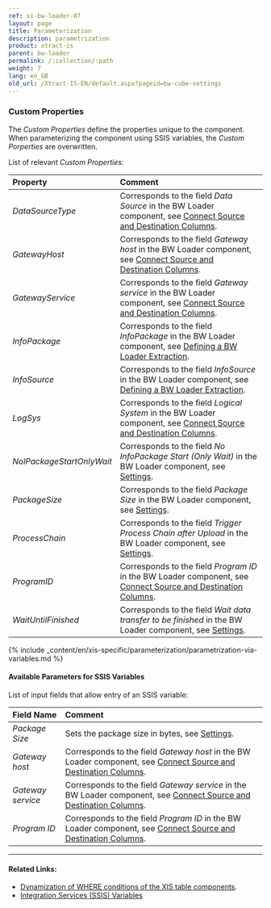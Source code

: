 ```yaml
---
ref: xi-bw-loader-07
layout: page
title: Parameterization
description: parametrization
product: xtract-is
parent: bw-loader
permalink: /:collection/:path
weight: 7
lang: en_GB
old_url: /Xtract-IS-EN/default.aspx?pageid=bw-cube-settings
---
```


### Custom Properties

The *Custom Properties* define the properties unique to the component.
When parameterizing the component using SSIS variables, the *Custom Porperties* are overwritten.

List of relevant *Custom Properties*:

|Property |Comment|
|:----|:----|
| *DataSourceType* | Corresponds to the field *Data Source* in the BW Loader component, see [Connect Source and Destination Columns](./connect-source-and-destination-column). |
| *GatewayHost* | Corresponds to the field *Gateway host* in the BW Loader component, see [Connect Source and Destination Columns](./connect-source-and-destination-column).|
| *GatewayService* | Corresponds to the field *Gateway service* in the BW Loader component, see [Connect Source and Destination Columns](./connect-source-and-destination-column).|
| *InfoPackage* | Corresponds to the field *InfoPackage* in the BW Loader component, see [Defining a BW Loader Extraction](./lookup-info-packages).|
| *InfoSource* | Corresponds to the field *InfoSource* in the BW Loader component, see [Defining a BW Loader Extraction](./lookup-info-packages).|
| *LogSys* | Corresponds to the field *Logical System* in the BW Loader component, see [Connect Source and Destination Columns](./connect-source-and-destination-column).|
| *NolPackageStartOnlyWait* | Corresponds to the field *No InfoPackage Start (Only Wait)* in the BW Loader component, see [Settings](./settings).|
| *PackageSize* | Corresponds to the field *Package Size* in the BW Loader component, see [Settings](./settings#general).|
| *ProcessChain* | Corresponds to the field *Trigger Process Chain after Upload* in the BW Loader component, see [Settings](./settings#general).|
| *ProgramID* | Corresponds to the field *Program ID* in the BW Loader component, see [Connect Source and Destination Columns](./connect-source-and-destination-column). |
| *WaitUntilFinished* | Corresponds to the field *Wait data transfer to be finished* in the BW Loader component, see [Settings](./settings#general). |


{% include _content/en/xis-specific/parameterization/parametrization-via-variables.md  %}

#### Available Parameters for SSIS Variables
List of input fields that allow entry of an SSIS variable:

|Field Name|Comment|
|:----|:----|
| *Package Size* | Sets the package size in bytes, see [Settings](./settings#general).|
| *Gateway host* | Corresponds to the field *Gateway host* in the BW Loader component, see [Connect Source and Destination Columns](./connect-source-and-destination-column). |
| *Gateway service* | Corresponds to the field *Gateway service* in the BW Loader component, see [Connect Source and Destination Columns](./connect-source-and-destination-column).|
| *Program ID* | Corresponds to the field *Program ID* in the BW Loader component, see [Connect Source and Destination Columns](./connect-source-and-destination-column).|


*****
#### Related Links:
- [Dynamization of WHERE conditions of the XIS table components](https://kb.theobald-software.com/tables/xtract-is-Dynamization-of-WHERE-conditions-of-the-XIS-table-components).
- [Integration Services (SSIS) Variables](https://docs.microsoft.com/en-us/sql/integration-services/integration-services-ssis-variables?view=sql-server-ver15)